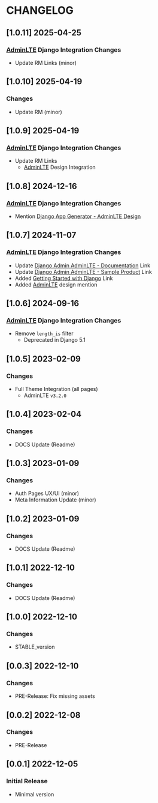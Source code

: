 # CHANGELOG

## [1.0.11] 2025-04-25
### [AdminLTE](https://app-generator.dev/product/adminlte/) Django Integration Changes

- Update RM Links (minor)

## [1.0.10] 2025-04-19
### Changes

- Update RM (minor)

## [1.0.9] 2025-04-19
### [AdminLTE](https://app-generator.dev/product/adminlte/) Django Integration Changes

- Update RM Links
  - [AdminLTE](https://app-generator.dev/product/adminlte/) Design Integration

## [1.0.8] 2024-12-16
### [AdminLTE](https://app-generator.dev/product/adminlte/) Django Integration Changes

- Mention [Django App Generator - AdminLTE Design](https://app-generator.dev/tools/django-generator/adminlte/)

## [1.0.7] 2024-11-07
### [AdminLTE](https://app-generator.dev/product/adminlte/) Django Integration Changes

- Update [Django Admin AdminLTE - Documentation](https://app-generator.dev/docs/products/django-libs/theme-adminlte.html) Link
- Update [Django Admin AdminLTE - Sample Product](https://app-generator.dev/product/adminlte/django/) Link
- Added [Getting Started with Django](https://app-generator.dev/docs/technologies/django/index.html) Link
- Added [AdminLTE](https://app-generator.dev/docs/templates/bootstrap/adminlte.html) design mention

## [1.0.6] 2024-09-16
### [AdminLTE](https://app-generator.dev/product/adminlte/) Django Integration Changes

- Remove `length_is` filter
  - Deprecated in Django 5.1

## [1.0.5] 2023-02-09
### Changes

- Full Theme Integration (all pages)
  - AdminLTE `v3.2.0`

## [1.0.4] 2023-02-04
### Changes

- DOCS Update (Readme)

## [1.0.3] 2023-01-09
### Changes

- Auth Pages UX/UI (minor)
- Meta Information Update (minor)

## [1.0.2] 2023-01-09
### Changes

- DOCS Update (Readme)

## [1.0.1] 2022-12-10
### Changes

- DOCS Update (Readme)

## [1.0.0] 2022-12-10
### Changes

- STABLE_version

## [0.0.3] 2022-12-10
### Changes

- PRE-Release: Fix missing assets

## [0.0.2] 2022-12-08
### Changes

- PRE-Release

## [0.0.1] 2022-12-05
### Initial Release

- Minimal version
